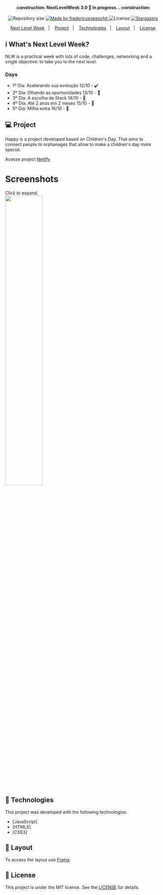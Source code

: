 
<h4 align="center"> 
	:construction: NextLevelWeek 3.0 🚀 In progress...:construction:
</h4>
<p align="center">	
  <img alt="Repository size" src="https://img.shields.io/github/repo-size/fredericoespeschit/happy">
	
  <a href="https://www.linkedin.com/in/fredericoespeschit/">
    <img alt="Made by fredericoespeschit" src="https://img.shields.io/badge/made%20by-fredericoespeschit-%2304D361">
  </a>
 
  <img alt="License" src="https://img.shields.io/badge/license-MIT-brightgreen">
   <a href="https://github.com/fredericoespeschit/happy/stargazers">
    <img alt="Stargazers" src="https://img.shields.io/github/stars/fredericoespeschit/happy?style=social">
  </a>

</p>

<p align="center">
  <a href="#-nlw">Next Level Week</a>&nbsp;&nbsp;&nbsp;|&nbsp;&nbsp;&nbsp;
  <a href="#-project">Project</a>&nbsp;&nbsp;&nbsp;|&nbsp;&nbsp;&nbsp;
  <a href="#rocket-Technologies">Technologies</a>&nbsp;&nbsp;&nbsp;|&nbsp;&nbsp;&nbsp;
  <a href="#-layout">Layout</a>&nbsp;&nbsp;&nbsp;|&nbsp;&nbsp;&nbsp;
  <a href="#memo-license">License</a>

</p>

## :information_source: What's Next Level Week?

NLW is a practical week with lots of code, challenges, networking and a single objective: to take you to the next level. 

### Days
- 1º Dia: Acelerando sua evolução 12/10 - :heavy_check_mark:
- 2º Dia: Olhando as oportunidades 13/10 - :construction:
- 3º Dia: A escolha da Stack 14/10 - :construction:
- 4º Dia: Até 2 anos em 2 meses 15/10 - :construction:
- 5º Dia: Milha extra 16/10 - :construction:

## 💻 Project

Happy is a project developed based on Children's Day. 
That aims to connect people to orphanages that allow to make a children's day more special.

Acesse project [Netlify](https://happy-fredericoespeschit.netlify.app/)

# Screenshots
Click to expand.<br>
<img src="https://raw.githubusercontent.com/fredericoespeschit/happy/master/public/happy-print1.png" width="49%"/>


## :rocket: Technologies

This project was developed with the following technologies:

- [JavaScript]
- [HTML5]
- [CSS3]


## 🔖 Layout

To access the layout use [Figma](https://www.figma.com/file/wHQ5kxaib5CbDS6o2XaIXU/Happy-Web-Copy?node-id=0%3A1).

## :memo: License

This project is under the MIT license. See the [LICENSE](https://github.com/fredericoespeschit/happy/blob/master/LICENSE) for details.
